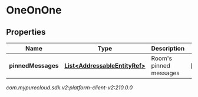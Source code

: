 # OneOnOne


## Properties

| Name | Type | Description | Notes |
| ------------ | ------------- | ------------- | ------------- |
| **pinnedMessages** | [**List&lt;AddressableEntityRef&gt;**](AddressableEntityRef) | Room's pinned messages |  [optional] |




_com.mypurecloud.sdk.v2:platform-client-v2:210.0.0_
